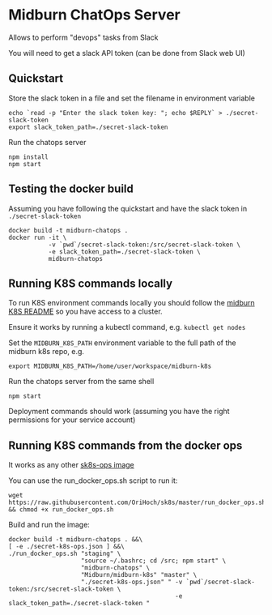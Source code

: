 # Midburn ChatOps Server

Allows to perform "devops" tasks from Slack

You will need to get a slack API token (can be done from Slack web UI)


## Quickstart

Store the slack token in a file and set the filename in environment variable

```
echo `read -p "Enter the slack token key: "; echo $REPLY` > ./secret-slack-token
export slack_token_path=./secret-slack-token
```

Run the chatops server

```
npm install
npm start
```


## Testing the docker build

Assuming you have following the quickstart and have the slack token in `./secret-slack-token`

```
docker build -t midburn-chatops .
docker run -it \
           -v `pwd`/secret-slack-token:/src/secret-slack-token \
           -e slack_token_path=./secret-slack-token \
           midburn-chatops
```


## Running K8S commands locally

To run K8S environment commands locally you should follow the [midburn K8S README]() so you have access to a cluster.

Ensure it works by running a kubectl command, e.g. `kubectl get nodes`

Set the `MIDBURN_K8S_PATH` environment variable to the full path of the midburn k8s repo, e.g.

```
export MIDBURN_K8S_PATH=/home/user/workspace/midburn-k8s
```

Run the chatops server from the same shell

```
npm start
```

Deployment commands should work (assuming you have the right permissions for your service account)


## Running K8S commands from the docker ops

It works as any other [sk8s-ops image](https://github.com/orihoch/sk8s-ops#sk8s-ops)

You can use the run_docker_ops.sh script to run it:

```
wget https://raw.githubusercontent.com/OriHoch/sk8s/master/run_docker_ops.sh && chmod +x run_docker_ops.sh
```

Build and run the image:

```
docker build -t midburn-chatops . &&\
[ -e ./secret-k8s-ops.json ] &&\
./run_docker_ops.sh "staging" \
                    "source ~/.bashrc; cd /src; npm start" \
                    "midburn-chatops" \
                    "Midburn/midburn-k8s" "master" \
                    "./secret-k8s-ops.json" " -v `pwd`/secret-slack-token:/src/secret-slack-token \
                                              -e slack_token_path=./secret-slack-token "
```
